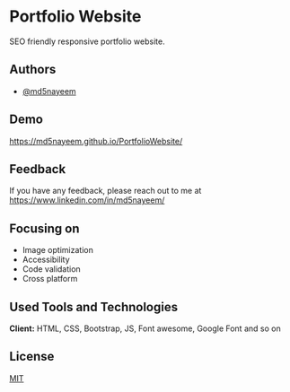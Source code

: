 
# Portfolio Website

SEO friendly responsive portfolio website.


## Authors

- [@md5nayeem](https://www.github.com/md5nayeem)


## Demo

https://md5nayeem.github.io/PortfolioWebsite/


## Feedback

If you have any feedback, please reach out to me at https://www.linkedin.com/in/md5nayeem/


## Focusing on

- Image optimization
- Accessibility
- Code validation
- Cross platform


## Used Tools and Technologies

**Client:** HTML, CSS, Bootstrap, JS, Font awesome, Google Font and so on



## License

[MIT](LICENSE)